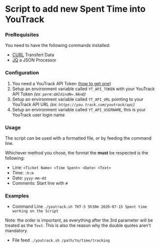 # Script to add new Spent Time into YouTrack 

### PreRequisites
You need to have the following commands installed:
* [CURL](https://curl.haxx.se/) Transfert Data 
* [JQ](https://stedolan.github.io/jq/) a JSON Processor

### Configuration
1. You need a YouTrack API Token ([how to get one](https://www.jetbrains.com/help/youtrack/standalone/Manage-Permanent-Token.html#obtain-permanent-token))
2. Setup an environment variable called `YT_API_TOKEN` with your YouTrack API Token _(ex: `perm:dAIdindN=.9AnQ`)_
3. Setup an environment variable called `YT_API_URL` pointing to your YouTrack API URL _(ex: `https://you.track.com/youtrack/api`)_ 
4. Setup an environment variable called `YT_API_USERNAME`, this is your YouTrack user login name

### Usage
The script can be used with a formatted file, or by feeding the command line.

Whichever method you chose, the format the __must__ be respected is the following:

* Line: ``<Ticket Name> <Time Spent> <Date> <Text>``
* Time: `:h:m`
* Date: `yyyy-mm-dd`
* Comments: Start line with `#`


### Examples
* Command Line
``./youtrack.sh TKT-5 5h30m 2020-07-15 Spent time working on the Script``

Note: the order is important, as everything after the 3rd parameter will be treated as the `Text`.
This is also the reason why the double quotes aren't mandatory.

* File feed
``./youtrack.sh /path/to/time/tracking``
